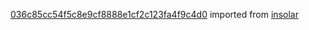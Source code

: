 [036c85cc54f5c8e9cf8888e1cf2c123fa4f9c4d0](https://github.com/insolar/insolar/commit/036c85cc54f5c8e9cf8888e1cf2c123fa4f9c4d0) imported from [insolar](https://github.com/insolar/insolar)
